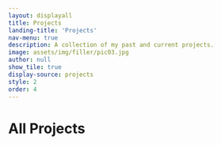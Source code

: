 ```yaml
---
layout: displayall
title: Projects
landing-title: 'Projects'
nav-menu: true
description: A collection of my past and current projects.
image: assets/img/filler/pic03.jpg
author: null
show_tile: true
display-source: projects
style: 2
order: 4
---
```


<h1>All Projects</h1>
